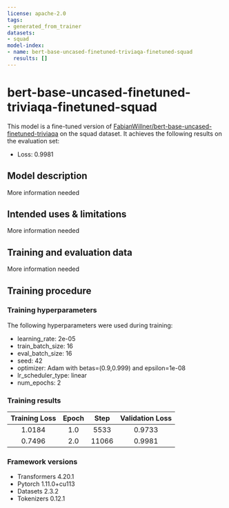 ```yaml
---
license: apache-2.0
tags:
- generated_from_trainer
datasets:
- squad
model-index:
- name: bert-base-uncased-finetuned-triviaqa-finetuned-squad
  results: []
---
```


<!-- This model card has been generated automatically according to the information the Trainer had access to. You
should probably proofread and complete it, then remove this comment. -->

# bert-base-uncased-finetuned-triviaqa-finetuned-squad

This model is a fine-tuned version of [FabianWillner/bert-base-uncased-finetuned-triviaqa](https://huggingface.co/FabianWillner/bert-base-uncased-finetuned-triviaqa) on the squad dataset.
It achieves the following results on the evaluation set:
- Loss: 0.9981

## Model description

More information needed

## Intended uses & limitations

More information needed

## Training and evaluation data

More information needed

## Training procedure

### Training hyperparameters

The following hyperparameters were used during training:
- learning_rate: 2e-05
- train_batch_size: 16
- eval_batch_size: 16
- seed: 42
- optimizer: Adam with betas=(0.9,0.999) and epsilon=1e-08
- lr_scheduler_type: linear
- num_epochs: 2

### Training results

| Training Loss | Epoch | Step  | Validation Loss |
|:-------------:|:-----:|:-----:|:---------------:|
| 1.0184        | 1.0   | 5533  | 0.9733          |
| 0.7496        | 2.0   | 11066 | 0.9981          |


### Framework versions

- Transformers 4.20.1
- Pytorch 1.11.0+cu113
- Datasets 2.3.2
- Tokenizers 0.12.1
